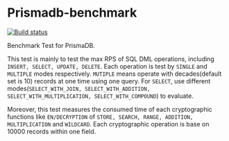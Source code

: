 # Prismadb-benchmark
[![Build status](https://ci.appveyor.com/api/projects/status/32r7s2skrgm9ubva?svg=true)](https://ci.appveyor.com/project/bazzilic/prismadb-benchmark)

Benchmark Test for PrismaDB.

This test is mainly to test the max RPS of SQL DML operations, including `INSERT, SELECT, UPDATE, DELETE`. Each operation is test by `SINGLE` and `MULTIPLE` modes respectively. `MUTIPLE` means operate with decades(default set is 10) records at one time using one query. For `SELECT`, use different modes(`SELECT_WITH_JOIN, SELECT_WITH_ADDITION, SELECT_WITH_MULTIPLICATION, SELECT_WITH_COMPOUND`) to evaluate.

Moreover, this test measures the consumed time of each cryptographic functions like `EN/DECRYPTION` of `STORE, SEARCH, RANGE, ADDITION, MULTIPLICATION` and `WILDCARD`. Each cryptographic operation is base on 10000 records within one field.
